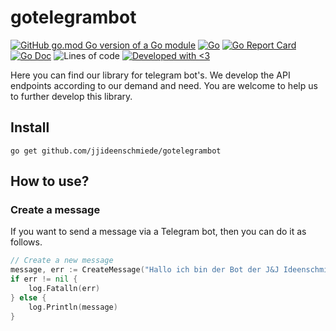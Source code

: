 # gotelegrambot

[![GitHub go.mod Go version of a Go module](https://img.shields.io/github/go-mod/go-version/jjideenschmiede/gotelegrambot.svg)](https://golang.org/) [![Go](https://github.com/jjideenschmiede/gotelegrambot/actions/workflows/go.yml/badge.svg)](https://github.com/jjideenschmiede/gotelegrambot/actions/workflows/go.yml) [![Go Report Card](https://goreportcard.com/badge/github.com/jjideenschmiede/gotelegrambot)](https://goreportcard.com/report/github.com/jjideenschmiede/gotelegrambot) [![Go Doc](https://godoc.org/github.com/jjideenschmiede/gotelegrambot?status.svg)](https://pkg.go.dev/github.com/jjideenschmiede/gotelegrambot) ![Lines of code](https://img.shields.io/tokei/lines/github/jjideenschmiede/gotelegrambot) [![Developed with <3](https://img.shields.io/badge/Developed%20with-%3C3-19ABFF)](https://jj-dev.de/)

Here you can find our library for telegram bot's. We develop the API endpoints according to our demand and need. You are welcome to help us to further develop this library.

## Install

```console
go get github.com/jjideenschmiede/gotelegrambot
```

## How to use?

### Create a message

If you want to send a message via a Telegram bot, then you can do it as follows.

```go
// Create a new message
message, err := CreateMessage("Hallo ich bin der Bot der J&J Ideenschmiede GmbH.", "-1234567", "Markdown", "14241124214:ASDJSKALFSIfjewqrfew234123")
if err != nil {
    log.Fatalln(err)
} else {
    log.Println(message)
}
```
